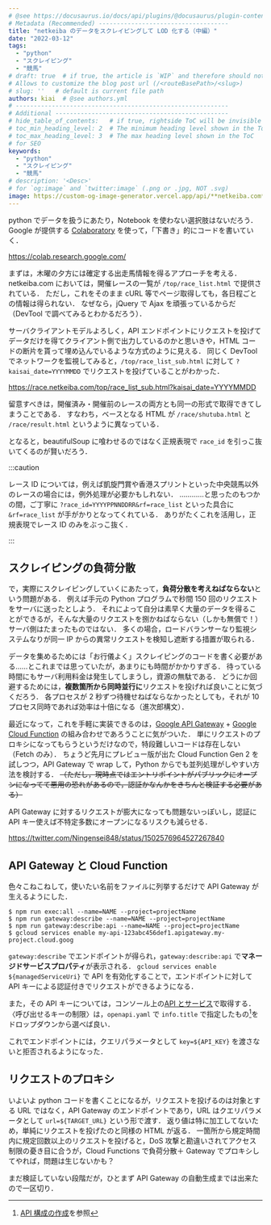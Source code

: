 ```yaml
---
# @see https://docusaurus.io/docs/api/plugins/@docusaurus/plugin-content-blog#markdown-front-matter
# Metadata (Recommended) ------------------------------------
title: "netkeiba のデータをスクレイピングして LOD 化する（中編）"
date: "2022-03-12"
tags:
  - "python"
  - "スクレイピング"
  - "競馬"
# draft: true  # if true, the article is `WIP` and therefore should not be published yet
# Allows to customize the blog post url (/<routeBasePath>/<slug>)
# slug: ''   # default is current file path
authors: kiai  # @see authors.yml
# -----------------------------------------------------------
# Additional ------------------------------------------------
# hide_table_of_contents:   # if true, rightside ToC will be invisible
# toc_min_heading_level: 2  # The minimum heading level shown in the ToC
# toc_max_heading_level: 3  # The max heading level shown in the ToC
# for SEO
keywords:
  - "python"
  - "スクレイピング"
  - "競馬"
# description: '<Desc>'
# for `og:image` and `twitter:image` (.png or .jpg, NOT .svg)
image: https://custom-og-image-generator.vercel.app/api/**netkeiba.com**%20%E3%81%AE%E3%83%87%E3%83%BC%E3%82%BF%E3%82%92%E3%82%B9%E3%82%AF%E3%83%AC%E3%82%A4%E3%83%94%E3%83%B3%E3%82%B0%E3%81%97%E3%81%A6LOD%E5%8C%96%E3%81%99%E3%82%8B.png?theme=light&copyright=Kiai+de+Nantoka&logo=https%3A%2F%2Fimg.icons8.com%2Fglyph-neue%2F64%2F000000%2Fhorse.png&avater=https%3A%2F%2Favatars.githubusercontent.com%2Fu%2F20794309&author=Kiai&aka=%40Ningensei848&site=%E6%B0%97%E5%90%88%E3%81%A7%E3%81%AA%E3%82%93%E3%81%A8%E3%81%8B&tags=%E7%AB%B6%E9%A6%AC&tags=scraping&tags=Python&tags=LOD
---
```


python でデータを扱うにあたり，Notebook を使わない選択肢はないだろう．
Google が提供する [Colaboratory](https://colab.research.google.com) を使って，「下書き」的にコードを書いていく．

https://colab.research.google.com/

<!-- truncate -->

まずは，木曜の夕方には確定する出走馬情報を得るアプローチを考える．
netkeiba.com においては，開催レースの一覧が `/top/race_list.html` で提供されている．
ただし，これをそのまま cURL 等でページ取得しても，各日程ごとの情報は得られない．
なぜなら，jQuery で Ajax を頑張っているからだ（DevTool で調べてみるとわかるだろう）．

サーバクライアントモデルよろしく，API エンドポイントにリクエストを投げてデータだけを得てクライアント側で出力しているのかと思いきや，HTML コードの断片を貰って埋め込んでいるような方式のように見える．
同じく DevTool でネットワークを監視してみると，`/top/race_list_sub.html` に対して `?kaisai_date=YYYYMMDD` でリクエストを投げていることがわかった．

https://race.netkeiba.com/top/race_list_sub.html?kaisai_date=YYYYMMDD

留意すべきは，開催済み・開催前のレースの両方とも同一の形式で取得できてしまうことである．
すなわち，ベースとなる HTML が `/race/shutuba.html` と `/race/result.html` というように異なっている．

となると，beautifulSoup に喰わせるのではなく正規表現で `race_id` を引っこ抜いてくるのが賢いだろう．

:::caution

レース ID については，例えば凱旋門賞や香港スプリントといった中央競馬以外のレースの場合には，例外処理が必要かもしれない．
…………と思ったのもつかの間，ご丁寧に `?race_id=YYYYPPNNDDRR&rf=race_list` といった具合に `&rf=race_list` が手がかりとなってくれている．
ありがたくこれを活用し，正規表現でレース ID のみをぶっこ抜く．

:::

## スクレイピングの負荷分散

で，実際にスクレイピングしていくにあたって，**負荷分散を考えねばならない**という問題がある．
例えば手元の Python プログラムで秒間 150 回のリクエストをサーバに送ったとしよう．
それによって自分は素早く大量のデータを得ることができるが，そんな大量のリクエストを捌かねばならない（しかも無償で！）サーバ側はたまったものではない．
多くの場合，ロードバランサーなり監視システムなりが同一 IP からの異常リクエストを検知し遮断する措置が取られる．

データを集めるためには「お行儀よく」スクレイピングのコードを書く必要がある……とこれまでは思っていたが，あまりにも時間がかかりすぎる．
待っている時間にもサーバ利用料金は発生してしまうし，資源の無駄である．
どうにか回避するためには，**複数箇所から同時並行に**リクエストを投げれば良いことに気づくだろう．
各プロセスが 2 秒ずつ待機せねばならなかったとしても，それが 10 プロセス同時であれば効率は十倍になる（進次郎構文）．

最近になって，これを手軽に実装できるのは，[Google API Gateway](https://cloud.google.com/api-gateway) + [Google Cloud Function](https://cloud.google.com/functions) の組み合わせであろうことに気がついた．
単にリクエストのプロキシになってもらうというだけなので，特段難しいコードは存在しない（Fetch のみ）．
ちょうど先月にプレビュー版が出た Cloud Function Gen 2 を試しつつ，API Gateway で wrap して，Python からでも並列処理がしやすい方法を検討する．
~~（ただし，現時点ではエントリポイントがパブリックにオープンになってて悪用の恐れがあるので，認証かなんかをきちんと検証する必要がある）~~

API Gateway に対するリクエストが膨大になっても問題ないっぽいし，認証に API キー使えば不特定多数にオープンになるリスクも減らせる．

https://twitter.com/Ningensei848/status/1502576964527267840

## API Gateway と Cloud Function

色々こねこねして，使いたい名前をファイルに列挙するだけで API Gateway が生えるようにした．

```shell
$ npm run exec:all --name=NAME --project=projectName
$ npm run gateway:describe --name=NAME --project=projectName
$ npm run gateway:describe:api --name=NAME --project=projectName
$ gcloud services enable my-api-123abc456def1.apigateway.my-project.cloud.goog
```

`gateway:describe` でエンドポイントが得られ，`gateway:describe:api` で**マネージドサービスプロパティ**が表示される．
`gcloud services enable ${managedServiceUri}` で API を有効化することで，エンドポイントに対して API キーによる認証付きでリクエストができるようになる．

また，その API キーについては，コンソール上の[API とサービス](https://console.cloud.google.com/apis)で取得する．
〈呼び出せるキーの制限〉は，`openapi.yaml` で `info.title` で指定したもの[^1]をドロップダウンから選べば良い．

[^1]: [API 構成の作成](https://cloud.google.com/api-gateway/docs/secure-traffic-gcloud#creating_an_api_config)を参照

これでエンドポイントには，クエリパラメータとして `key=${API_KEY}` を渡さないと拒否されるようになった．

## リクエストのプロキシ

いよいよ python コードを書くことになるが，リクエストを投げるのは対象とする URL ではなく，API Gateway のエンドポイントであり，URL はクエリパラメータとして `url=${TARGET_URL}` という形で渡す．
返り値は特に加工してないため，単純にリクエストを投げたのと同様の HTML が返る．
一箇所から規定時間内に規定回数以上のリクエストを投げると，DoS 攻撃と勘違いされてアクセス制限の憂き目に合うが，Cloud Functions で負荷分散＋ Gateway でプロキシしてやれば，問題は生じないかも？

まだ検証していない段階だが，ひとまず API Gateway の自動生成までは出来たので一区切り．
